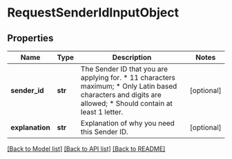 # RequestSenderIdInputObject

## Properties
Name | Type | Description | Notes
------------ | ------------- | ------------- | -------------
**sender_id** | **str** | The Sender ID that you are applying for. *   11 characters maximum; *   Only Latin based characters and digits are allowed; *   Should contain at least 1 letter.  | [optional] 
**explanation** | **str** | Explanation of why you need this Sender ID. | [optional] 

[[Back to Model list]](../README.md#documentation-for-models) [[Back to API list]](../README.md#documentation-for-api-endpoints) [[Back to README]](../README.md)


